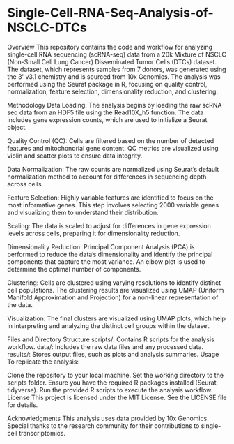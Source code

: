 # Single-Cell-RNA-Seq-Analysis-of-NSCLC-DTCs
Overview
This repository contains the code and workflow for analyzing single-cell RNA sequencing (scRNA-seq) data from a 20k Mixture of NSCLC (Non-Small Cell Lung Cancer) Disseminated Tumor Cells (DTCs) dataset. The dataset, which represents samples from 7 donors, was generated using the 3' v3.1 chemistry and is sourced from 10x Genomics. The analysis was performed using the Seurat package in R, focusing on quality control, normalization, feature selection, dimensionality reduction, and clustering.

Methodology
Data Loading: The analysis begins by loading the raw scRNA-seq data from an HDF5 file using the Read10X_h5 function. The data includes gene expression counts, which are used to initialize a Seurat object.

Quality Control (QC): Cells are filtered based on the number of detected features and mitochondrial gene content. QC metrics are visualized using violin and scatter plots to ensure data integrity.

Data Normalization: The raw counts are normalized using Seurat’s default normalization method to account for differences in sequencing depth across cells.

Feature Selection: Highly variable features are identified to focus on the most informative genes. This step involves selecting 2000 variable genes and visualizing them to understand their distribution.

Scaling: The data is scaled to adjust for differences in gene expression levels across cells, preparing it for dimensionality reduction.

Dimensionality Reduction: Principal Component Analysis (PCA) is performed to reduce the data’s dimensionality and identify the principal components that capture the most variance. An elbow plot is used to determine the optimal number of components.

Clustering: Cells are clustered using varying resolutions to identify distinct cell populations. The clustering results are visualized using UMAP (Uniform Manifold Approximation and Projection) for a non-linear representation of the data.

Visualization: The final clusters are visualized using UMAP plots, which help in interpreting and analyzing the distinct cell groups within the dataset.

Files and Directory Structure
scripts/: Contains R scripts for the analysis workflow.
data/: Includes the raw data files and any processed data.
results/: Stores output files, such as plots and analysis summaries.
Usage
To replicate the analysis:

Clone the repository to your local machine.
Set the working directory to the scripts folder.
Ensure you have the required R packages installed (Seurat, tidyverse).
Run the provided R scripts to execute the analysis workflow.
License
This project is licensed under the MIT License. See the LICENSE file for details.

Acknowledgments
This analysis uses data provided by 10x Genomics. Special thanks to the research community for their contributions to single-cell transcriptomics.

